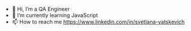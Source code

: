 - 👋 Hi, I’m a QA Engineer
- 🌱 I’m currently learning JavaScript
- 📫 How to reach me https://www.linkedin.com/in/svetlana-yatskevich


